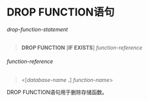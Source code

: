 # DROP FUNCTION语句

###### drop-function-statement
> **DROP FUNCTION** [**IF EXISTS**] *function-reference*

###### function-reference
> <[*database-name* **.**] *function-name*>

DROP FUNCTION语句用于删除存储函数。